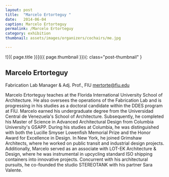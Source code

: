 ```yaml
---
layout: post
title:  "Marcelo Ertorteguy "
date:   2014-06-04
caption: Marcelo Ertorteguy
permalink: /Marcelo Ertorteguy
category: exhibition
thumbnail: assets/images/organizers/cochairs/me.jpg

---
```

![{{ page.title }}]({{ page.thumbnail }}){: class="post-thumbnail" }

## Marcelo Ertorteguy
Fabrication Lab Manager & Adj. Prof., FIU
mertorte@fiu.edu

Marcelo Ertorteguy teaches at the Florida International University School of Architecture. He also oversees the operations of the Fabrication Lab and is progressing in his studies as a doctoral candidate within the DDES program at FIU. Marcelo earned his undergraduate degree from the Universidad Central de Venezuela's School of Architecture. Subsequently, he completed his Master of Science in Advanced Architectural Design from Columbia University's GSAPP. During his studies at Columbia, he was distinguished with both the Lucille Smyser Lowenfish Memorial Prize and the Honor Award for Excellence in Design. In New York, he joined Grimshaw Architects, where he worked on public transit and industrial design projects. Additionally, Marcelo served as an associate with LOT-EK Architecture & Design, where he was instrumental in upcycling standard ISO shipping containers into innovative projects. Concurrent with his architectural pursuits, he co-founded the studio STEREOTANK with his partner Sara Valente.